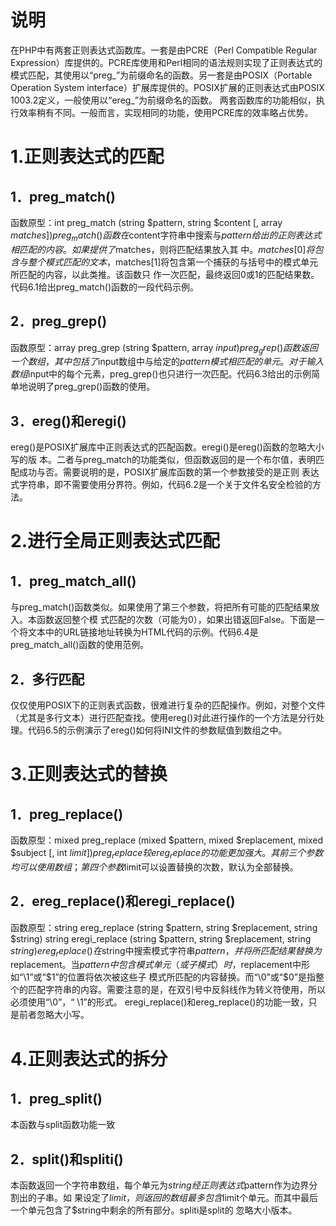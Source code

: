 # 说明
在PHP中有两套正则表达式函数库。一套是由PCRE（Perl Compatible Regular Expression）库提供的。PCRE库使用和Perl相同的语法规则实现了正则表达式的模式匹配，其使用以“preg_”为前缀命名的函数。另一套是由POSIX（Portable Operation System interface）扩展库提供的。POSIX扩展的正则表达式由POSIX 1003.2定义，一般使用以“ereg_”为前缀命名的函数。
两套函数库的功能相似，执行效率稍有不同。一般而言，实现相同的功能，使用PCRE库的效率略占优势。

# 1.正则表达式的匹配
##  1．preg_match()
函数原型：int preg_match (string $pattern, string $content [, array $matches])
preg_match ()函数在$content字符串中搜索与$pattern给出的正则表达式相匹配的内容。如果提供了$matches，则将匹配结果放入其 中。$matches[0]将包含与整个模式匹配的文本，$matches[1]将包含第一个捕获的与括号中的模式单元所匹配的内容，以此类推。该函数只 作一次匹配，最终返回0或1的匹配结果数。代码6.1给出preg_match()函数的一段代码示例。


##  2．preg_grep()
函数原型：array preg_grep (string $pattern, array $input)
preg_grep()函数返回一个数组，其中包括了$input数组中与给定的$pattern模式相匹配的单元。对于输入数组$input中的每个元素，preg_grep()也只进行一次匹配。代码6.3给出的示例简单地说明了preg_grep()函数的使用。

##  3．ereg()和eregi()
ereg()是POSIX扩展库中正则表达式的匹配函数。eregi()是ereg()函数的忽略大小写的版 本。二者与preg_match的功能类似，但函数返回的是一个布尔值，表明匹配成功与否。需要说明的是，POSIX扩展库函数的第一个参数接受的是正则 表达式字符串，即不需要使用分界符。例如，代码6.2是一个关于文件名安全检验的方法。

# 2.进行全局正则表达式匹配
##  1．preg_match_all()
与preg_match()函数类似。如果使用了第三个参数，将把所有可能的匹配结果放入。本函数返回整个模 式匹配的次数（可能为0），如果出错返回False。下面是一个将文本中的URL链接地址转换为HTML代码的示例。代码6.4是 preg_match_all()函数的使用范例。

##  2．多行匹配
仅仅使用POSIX下的正则表式函数，很难进行复杂的匹配操作。例如，对整个文件（尤其是多行文本）进行匹配查找。使用ereg()对此进行操作的一个方法是分行处理。代码6.5的示例演示了ereg()如何将INI文件的参数赋值到数组之中。

# 3.正则表达式的替换
## 1．preg_replace()
函数原型：mixed preg_replace (mixed $pattern, mixed $replacement, mixed $subject [, int $limit])
preg_replace较ereg_replace的功能更加强大。其前三个参数均可以使用数组；第四个参数$limit可以设置替换的次数，默认为全部替换。

## 2．ereg_replace()和eregi_replace()
函数原型：string ereg_replace (string $pattern, string $replacement, string $string)
string eregi_replace (string $pattern, string $replacement, string $string)
ereg_replace()在$string中搜索模式字符串$pattern，并将所匹配结果替换 为$replacement。当$pattern中包含模式单元（或子模式）时，$replacement中形如“\1”或“$1”的位置将依次被这些子 模式所匹配的内容替换。而“\0”或“$0”是指整个的匹配字符串的内容。需要注意的是，在双引号中反斜线作为转义符使用，所以必须使用“\\0”，“ \\1”的形式。
eregi_replace()和ereg_replace()的功能一致，只是前者忽略大小写。

# 4.正则表达式的拆分
## 1．preg_split()
本函数与split函数功能一致

## 2．split()和spliti()
本函数返回一个字符串数组，每个单元为$string经正则表达式$pattern作为边界分割出的子串。如 果设定了$limit，则返回的数组最多包含$limit个单元。而其中最后一个单元包含了$string中剩余的所有部分。spliti是split的 忽略大小版本。

